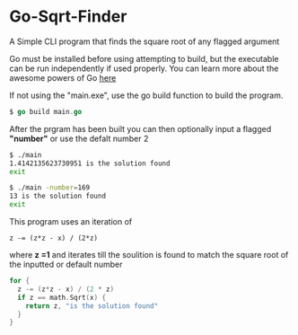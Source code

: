 # Go-Sqrt-Finder
A Simple CLI program that finds the square root of any flagged argument

Go must be installed before using attempting to build, but the executable can be run independently if used properly.
You can learn more about the awesome powers of Go <a href="https://golang.org/"> here</a>

If not using the "main.exe", use the go build function to build the program.
``` Go
$ go build main.go
```
After the prgram has been built you can then optionally input a flagged <b>"number"</b> or use the defalt number 2
``` Bash
$ ./main
1.4142135623730951 is the solution found
exit
```
``` Bash
$ ./main -number=169
13 is the solution found
exit
```
This program uses an iteration of 
```
z -= (z*z - x) / (2*z)
```
where <b>z =1</b> and iterates till the soulition is found to match the square root of the inputted or default number
``` Go
for {
  z -= (z*z - x) / (2 * z)
  if z == math.Sqrt(x) {
    return z, "is the solution found"
  }
}
 ```

